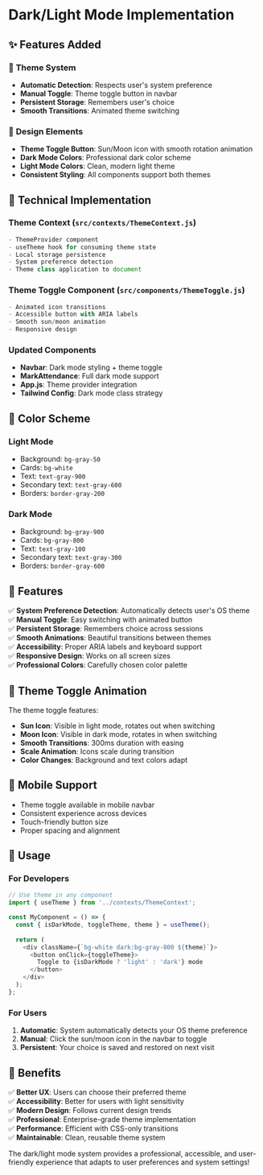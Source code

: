 # Dark/Light Mode Implementation

## ✨ Features Added

### 🌙 **Theme System**
- **Automatic Detection**: Respects user's system preference
- **Manual Toggle**: Theme toggle button in navbar
- **Persistent Storage**: Remembers user's choice
- **Smooth Transitions**: Animated theme switching

### 🎨 **Design Elements**
- **Theme Toggle Button**: Sun/Moon icon with smooth rotation animation
- **Dark Mode Colors**: Professional dark color scheme
- **Light Mode Colors**: Clean, modern light theme
- **Consistent Styling**: All components support both themes

## 🔧 **Technical Implementation**

### **Theme Context** (`src/contexts/ThemeContext.js`)
```javascript
- ThemeProvider component
- useTheme hook for consuming theme state
- Local storage persistence
- System preference detection
- Theme class application to document
```

### **Theme Toggle Component** (`src/components/ThemeToggle.js`)
```javascript
- Animated icon transitions
- Accessible button with ARIA labels
- Smooth sun/moon animation
- Responsive design
```

### **Updated Components**
- **Navbar**: Dark mode styling + theme toggle
- **MarkAttendance**: Full dark mode support
- **App.js**: Theme provider integration
- **Tailwind Config**: Dark mode class strategy

## 🎯 **Color Scheme**

### **Light Mode**
- Background: `bg-gray-50`
- Cards: `bg-white`
- Text: `text-gray-900`
- Secondary text: `text-gray-600`
- Borders: `border-gray-200`

### **Dark Mode**
- Background: `bg-gray-900`
- Cards: `bg-gray-800`
- Text: `text-gray-100`
- Secondary text: `text-gray-300`
- Borders: `border-gray-600`

## 🚀 **Features**

✅ **System Preference Detection**: Automatically detects user's OS theme  
✅ **Manual Toggle**: Easy switching with animated button  
✅ **Persistent Storage**: Remembers choice across sessions  
✅ **Smooth Animations**: Beautiful transitions between themes  
✅ **Accessibility**: Proper ARIA labels and keyboard support  
✅ **Responsive Design**: Works on all screen sizes  
✅ **Professional Colors**: Carefully chosen color palette  

## 🎨 **Theme Toggle Animation**

The theme toggle features:
- **Sun Icon**: Visible in light mode, rotates out when switching
- **Moon Icon**: Visible in dark mode, rotates in when switching
- **Smooth Transitions**: 300ms duration with easing
- **Scale Animation**: Icons scale during transition
- **Color Changes**: Background and text colors adapt

## 📱 **Mobile Support**

- Theme toggle available in mobile navbar
- Consistent experience across devices
- Touch-friendly button size
- Proper spacing and alignment

## 🔧 **Usage**

### **For Developers**
```javascript
// Use theme in any component
import { useTheme } from '../contexts/ThemeContext';

const MyComponent = () => {
  const { isDarkMode, toggleTheme, theme } = useTheme();
  
  return (
    <div className={`bg-white dark:bg-gray-800 ${theme}`}>
      <button onClick={toggleTheme}>
        Toggle to {isDarkMode ? 'light' : 'dark'} mode
      </button>
    </div>
  );
};
```

### **For Users**
1. **Automatic**: System automatically detects your OS theme preference
2. **Manual**: Click the sun/moon icon in the navbar to toggle
3. **Persistent**: Your choice is saved and restored on next visit

## 🎯 **Benefits**

✅ **Better UX**: Users can choose their preferred theme  
✅ **Accessibility**: Better for users with light sensitivity  
✅ **Modern Design**: Follows current design trends  
✅ **Professional**: Enterprise-grade theme implementation  
✅ **Performance**: Efficient with CSS-only transitions  
✅ **Maintainable**: Clean, reusable theme system  

The dark/light mode system provides a professional, accessible, and user-friendly experience that adapts to user preferences and system settings!